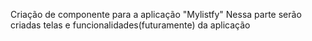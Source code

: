 Criação de componente para a aplicação "Mylistfy"
Nessa parte serão criadas telas e funcionalidades(futuramente) da aplicação